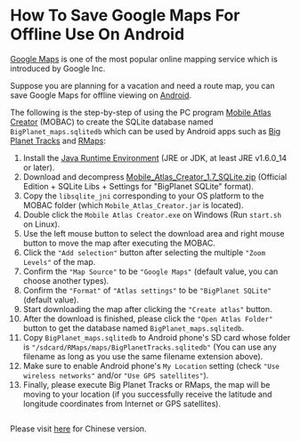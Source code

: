 # How To Save Google Maps For Offline Use On Android #

[Google Maps](http://maps.google.com/) is one of the most popular online mapping service which is introduced by Google Inc.

Suppose you are planning for a vacation and need a route map, you can save Google Maps for offline viewing on [Android](http://code.google.com/android/).

The following is the step-by-step of using the PC program [Mobile Atlas Creator](http://mobac.sourceforge.net/) (MOBAC) to create the SQLite database named `BigPlanet_maps.sqlitedb` which can be used by Android apps such as [Big Planet Tracks](http://code.google.com/p/big-planet-tracks/) and [RMaps](http://robertdeveloper.blogspot.com/search/label/rmaps.release):

  1. Install the [Java Runtime Environment](http://java.sun.com/javase/downloads/index.jsp) (JRE or JDK, at least JRE v1.6.0\_14 or later).
  1. Download and decompress [Mobile\_Atlas\_Creator\_1.7\_SQLite.zip](http://android-map.googlecode.com/files/Mobile_Atlas_Creator_1.7_SQLite.zip) (Official Edition + SQLite Libs + Settings for "BigPlanet SQLite" format).
  1. Copy the `libsqlite_jni` corresponding to your OS platform to the MOBAC folder (which `Mobile_Atlas_Creator.jar` is located).
  1. Double click the `Mobile Atlas Creator.exe` on Windows (Run `start.sh` on Linux).
  1. Use the left mouse button to select the download area and right mouse button to move the map after executing the MOBAC.
  1. Click the `"Add selection"` button after selecting the multiple `"Zoom Levels"` of the map.
  1. Confirm the `"Map Source"` to be `"Google Maps"` (default value, you can choose another types).
  1. Confirm the `"Format"` of `"Atlas settings"` to be `"BigPlanet SQLite"` (default value).
  1. Start downloading the map after clicking the `"Create atlas"` button.
  1. After the download is finished, please click the `"Open Atlas Folder"` button to get the database named `BigPlanet_maps.sqlitedb`.
  1. Copy `BigPlanet_maps.sqlitedb` to Android phone's SD card whose folder is `"/sdcard/RMaps/maps/BigPlanetTracks.sqlitedb"` (You can use any filename as long as you use the same filename extension above).
  1. Make sure to enable Android phone's `My Location` setting (check `"Use wireless networks"` and/or `"Use GPS satellites"`).
  1. Finally, please execute Big Planet Tracks or RMaps, the map will be moving to your location (if you successfully receive the latitude and longitude coordinates from Internet or GPS satellites).

![![](http://lh3.ggpht.com/_SZmMjCe-aB0/TCxML_tPCfI/AAAAAAAAUFc/cSwHILWPFEA/s850/Mobile_Atlas_Creator_1.7%20Win7.png)](http://lh3.ggpht.com/_SZmMjCe-aB0/TCxML_tPCfI/AAAAAAAAUFc/cSwHILWPFEA/Mobile_Atlas_Creator_1.7%20Win7.png)

Please visit [here](http://android-map.blogspot.com/2010/02/mobile-atlas-creator-17.html) for Chinese version.